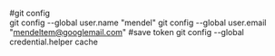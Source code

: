 #git config  
git config --global user.name "mendel"
git config --global user.email "mendeltem@googlemail.com"
#save token 
git config --global credential.helper cache

